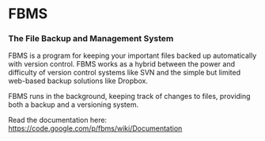 # FBMS #
### The File Backup and Management System ###

FBMS is a program for keeping your important files backed up automatically with version control. FBMS works as a hybrid between the power and difficulty of version control systems like SVN and the simple but limited web-based backup solutions like Dropbox.

FBMS runs in the background, keeping track of changes to files, providing both a backup and a versioning system.

Read the documentation here: https://code.google.com/p/fbms/wiki/Documentation